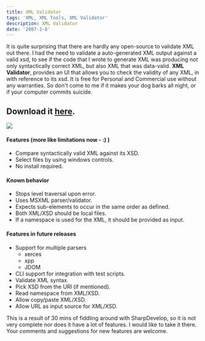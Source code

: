 ```yaml
---
title: XML Validator
tags: 'XML, XML Tools, XML Validator'
description: XML Validator
date: '2007-2-8'
---
```


It is quite surprising that there are hardly any open-source to validate XML out there. I had the need to validate a auto-generated XML output against a valid xsd, to see if the code that I wrote to generate XML was producing not only syntactically correct XML, but also XML that was data-valid. **XML Validator**, provides an UI that allows you to check the validity of any XML, in with reference to its xsd. It is free for Personal and Commercial use without any warranties. So don't come to me if it makes your dog barks all night, or if your computer commits suicide.

## Download it [here][0].

[![](/images/XMLValidator_thumb12.png)][1] 

#### **Features (more like limitations now - :) )**

* Compare syntactically valid XML against its XSD. 
* Select files by using windows controls. 
* No install required.

#### **Known behavior**

* Stops level traversal upon error. 
* Uses MSXML parser/validator. 
* Expects sub-elements to occur in the same order as defined. 
* Both XML/XSD should be local files. 
* If a namespace is used for the XML, it should be provided as input.

#### **Features in future releases**

* Support for multiple parsers
  * xerces 
  * xpp 
  * JDOM
* CLI support for integration with test scripts. 
* Validate XML syntax. 
* Pick XSD from the URI (if mentioned). 
* Read namespace from XML/XSD. 
* Allow copy/paste XML/XSD. 
* Allow URL as input source for XML/XSD.

This is a result of 30 mins of fiddling around with SharpDevelop, so it is not very complete nor does it have a lot of features. I would like to take it there. Your comments and suggestions for new features are welcome. 



[0]: http://shvelmur.com/downloads/projects/XMLValidator.zip
[1]: http://shvelmur.com/images/wpress/XMLValidator_9477/XMLValidator14.png
